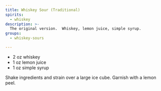 ```yaml
---
title: Whiskey Sour (Traditional)
spirits:
  - whiskey
description: >-
  The original version.  Whiskey, lemon juice, simple syrup.
groups:
  - whiskey-sours

---
```


- 2 oz whiskey
- 1 oz lemon juice
- 1 oz simple syrup

Shake ingredients and strain over a large ice cube.  Garnish with a lemon peel.